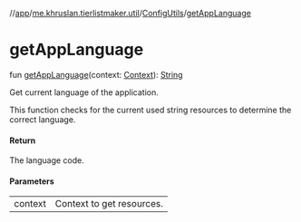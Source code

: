 //[app](../../../index.md)/[me.khruslan.tierlistmaker.util](../index.md)/[ConfigUtils](index.md)/[getAppLanguage](get-app-language.md)

# getAppLanguage

fun [getAppLanguage](get-app-language.md)(context: [Context](https://developer.android.com/reference/kotlin/android/content/Context.html)): [String](https://kotlinlang.org/api/latest/jvm/stdlib/kotlin/-string/index.html)

Get current language of the application.

This function checks for the current used string resources to determine the correct language.

#### Return

The language code.

#### Parameters

| | |
|---|---|
| context | Context to get resources. |
